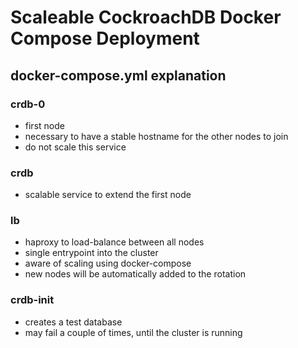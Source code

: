 # Scaleable CockroachDB Docker Compose Deployment

## docker-compose.yml explanation

### crdb-0

- first node
- necessary to have a stable hostname for the other nodes to join
- do not scale this service

### crdb

- scalable service to extend the first node


### lb

- haproxy to load-balance between all nodes
- single entrypoint into the cluster
- aware of scaling using docker-compose
- new nodes will be automatically added to the rotation

### crdb-init

- creates a test database
- may fail a couple of times, until the cluster is running

